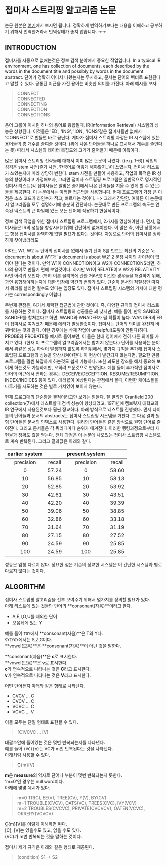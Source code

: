 # 접미사 스트리핑 알고리즘 논문

논문 원본은 [여기](originalPaper.txt)에서 보시면 됩니다.
정확하게 번역하기보다는 내용을 이해하고 공부하기 위해서 번역한거라서 번역상태가 좋지 않습니다. ㅜㅜ

## INTRODUCTION
접미사를 자동으로 없애는것은 정보 검색 분야에서 중요한 작업입니다.
In a typical IR environment, one has collection of documents, each described by the words in the document title and possibly by words in the document abstract.
단어가 정확히 어디서 나왔는지는 무시하고, 문서는 단어의 벡터로 표현된다고 말할 수 있다.
공통된 어근을 가진 용어는 비슷한 의미를 가진다.
아래 예시를 보자.

> CONNECT<br/>
> CONNECTED<br/>
> CONNECTING<br/>
> CONNECTION<br/>
> CONNECTIONS

용어 그룹이 이처럼 하나의 용어로 융합될때, IR(Information Retrieval) 시스템의 성능은 상향된다.
이것들은 'ED', 'ING', 'ION', 'IONS'같은 접미사들만 없애서 'CONNECT'로 만들면 바로 끝난다.
게다가 접미사 스트리핑 과정은 IR 시스템에 있는 용어들의 총 개수를 줄여줄 것이다. (위에 나온 단어들을 하나로 표시해서 개수를 줄인다는 뜻)
따라서 시스템의 데이터 복잡도와 크기가 줄어들기 때문에 이득이다.

많은 접미사 스트리핑 전략들에 대해서 이미 많은 논문이 나왔다. {(e.g. 1-6)}
작업의 성격은 stem 사전(줄기 사전, 한국어로 어떻게 해야할지..)이 쓰였는지, 접미사 리스트가 쓰였는지에 따라 상당히 변한다.
stem 사전을 만들어 사용하고, 작업의 목적은 IR 성능의 향상이라고 가정해보자, 그러면 접미사 스트립핑 프로그램은 일반적으로 명시적인 접미사 리스트(각 접미사들은 알맞은 줄기에서 나온 단어들을 지울 수 있게 할 수 있는)들을 제공한다.
이 논문에서는 이러한 접근법을 사용합니다.
현재 프로그램의 가장 큰 이점은 소스 코드가 라인수가 적고, 빠르다는 것이다. => 그래서 간단함.
여하튼 이 논문에서 알고리즘을 모두 설명하기에 충분히 간단하다.
논문대로 만든 프로그램의 속도는 연속된 텍스트의 큰 파일에 있든 모든 단어에 적용하기 현실적이다.

정보 검색 작업을 위한 접미사 스트립핑 프로그램에서, 2가지를 명심해야한다.
먼저, 접미사들은 IR의 성능을 향상시키기위해 간단하게 없애야한다.
이 말은 즉, 어떤 상황에서도 항상 접미사를 완벽하게 없앨 필요가 없다는 것이다.
자동으로 단어의 접미사를 정확하게 찾아냈더라도

아마도 W1, W2 두 단어의 접미사를 없애서 줄기 단어 S를 만드는 최선의 기준은 'a document is about W1'과 'a document is about W2' 2 문장 사이의 차이점이 없어야 한다는 것이다.
만약 W1이 CONNECTION이고 W2가 CONNECTIONS라면, 하나의 용어로 만들기 편해 보일것이다.
하지만 W1이 RELATE이고 W2가 RELATIVITY라면 어려워 보인다. (특히 이론 물리학에 관한 거라면)
이런한 경우들을 해결하기 위해, 과연 융합해야하는지에 대한 입장에 약간의 변화가 있다.
단순히 문서의 적절성만 따져서 뭐리를 날리면 될수도 있다는 입장도 있다.
접미사 스트립핑 시스템의 가치에 대한 평가는 correspondingly 어렵다.

두번재 관점은, 여기서 채택한 접근법에 관한 것이다.
즉, 다양한 규칙의 접미사 리스트를 사용하는 것이다.
접미사 스트립핑의 성공률은 꽤 낮지만, 
예를 들어, 만약 SAND와 SANDER를 합쳐본다고 하면, WAND와 WNADER가 될 확률이 높다.
WANDER의 ER이 접미사로 여겨졌기 때문에 에러가 발생한것이다.
접미사는 단어의 의미를 완전히 바꿔버리는 것과 같다.
이런 경우에는 삭제 작업이 unhelpful(도움이 안된다)하다.
PROBE와 PROBATE를 예시로 들어보면, 이 둘은 현대 영어에서 전혀 다른 의미를 가지고 있다.
(현재 이 프로그램의 알고리즘에서는 합치지 않는다.)
단어를 사용하는 분야에서 위같은 성능 하락이 발생하지 않도록 하기위해서, 몇가지 규칙을 추가해 접미사 스트립핑 프로그램의 성능을 향상시켜야한다.
이 현상이 발견되지 않는다면, 필요한 만큼 프로그램을 훨씬 복잡하게 하는것도 쉽게 가능하다.
또한 과도한 강조를 해서 중요해 보이게 하는것도 가능하지만, 오히려 드문것으로 판명된다.
예를 들어 추가적인 접미사로 단어의 어근에서 변하는 경우는 DECEIVE/DECEPTION, RESUME/RESUMPTION, INDEX/INDICES 등이 있다.
에러률이 예상된다는 관점에서 볼때, 이런한 케이스들을 다루기를 시도하는 것은 별로 가치있어 보이지 않는다.

현재 프로그매의 단순함을 결점이라고만 보기는 힘들다.
잘 알려진 Cranfield 200 collection{7}에서 테스트할때 검색 성능이 향상되었고, 1971년에 캠브릿지 대학교의 IR 연구에서 사용된것보다 훨씬 정교하다.
아래 방식으로 테스트를 진행했다.
먼저 타이틀의 단어들과 문서의 abstracts는 접미사 스트립핑 시스템을 거친다.
그 다음 결과 원형 단어들은 문서의 인덱스로 사용한다.
쿼리의 단어들은 같은 방식으로 원형 단어로 줄여진다.
그리고 문서들은 각 쿼리때마다 순위가 매겨진다.
이러한 랭킹과정으로부터 재현율과 정확도 값을 얻는다.
전체 과정은 이 논문에 나오있는 접미사 스트립핑 시스템으로 계속 반복된다.
그리고 결과값은 아래와 같다.

| earlier system || present system ||
| :--: | :--: | :--: | :--: |
| precision | recall | precision | recall |
|   0 | 57.24 |  0 | 58.60 |
|  10 | 56.85 |  10 | 58.13 |
|  20 | 52.85 |  20 | 53.92 |
|  30 | 42.61 |  30 | 43.51 |
|  40 | 42.20 |  40 | 39.39 |
|  50 | 39.06 |  50 | 38.85 |
|  60 | 32.86 |  60 | 33.18 |
|  70 | 31.64 |  70 | 31.19 |
|  80 | 27.15 |  80 | 27.52 |
|  90 | 24.59 |  90 | 25.85 |
| 100 | 24.59 | 100 | 25.85 |

성능은 엄청 다르지 않다.
정요한 점은 기존의 정교한 시스템은 이 간단한 시스템과 별로 다르지 않다는 것이다.

## ALGORITHM
접미사 스트립핑 알고리즘을 전부 보여주기 위해서 몇가지를 정의할 필요가 있다.</br>
아래 리스트에 있는 것들만 단어의 **consonant(자음)**이라고 한다.

- A,E,I,O,U를 제외한 단어
- 모음뒤에 있는 Y

예를 들어 `TOY`에서 **consonant(자음)**은 T와 Y다.</br>
`SYZYGY`에서는 S,Z,G이다.</br>
**vowel(모음)**은 **consonant(자음)**이 아닌 것을 말한다.

**consonant(자음)**은 **c**로 표시한다.</br>
**vowel(모음)**은 **v**로 표시한다.</br>
**c**가 연속적으로 나타나는 것은 **C**라고 표시한다.</br>
**v**가 연속적으로 나타나는 것은 **V**라고 표시한다.

어떤 단어든지 아래와 같은 형태로 나타난다.

- CVCV ... C
- CVCV ... C
- VCVC ... C
- VCVC ... V

이들 모두는 단일 형태로 표현될 수 있다.

> [C]VCVC ... [V]

대괄호안에 들어있는 것은 몇번 반복되는지를 나타낸다.</br>
예를 들어 `(VC){m}`는 VC가 m번 반복된다는 것을 나타낸다.</br>
아래처럼 사용할 수 있다.

> [C](VC){m}[V]

**m**은 **measure**의 약자로 단어나 부분이 몇번 반복되는지 뜻한다.</br>
'm=0'인 경우는 null word이다.</br>
아래에 몇몇 예시가 있다.

> m=0   TR(C), EE(V), TREE(CV), Y(V), BY(CV)</br>
> m=1   TROUBLE(CVCV), OATS(VC), TREES(CVC), IVY(VCV)</br>
> m=2   TROUBLES(CVCVC), PRIVATE(CVCVCV), OATEN(VCVC), ORRERY(VCVCV)</br>

[C](VC){m}[V]를 이렇게 이해하면 된다.</br>
[C], [V]는 있을수도 있고, 없을 수도 있다.</br>
(VC)가 m번 반복되는 것을 말하는 것이다.</br>

접미사 제거 규칙은 아래와 같은 형태로 제공된다.

> (condition) S1 -> S2


